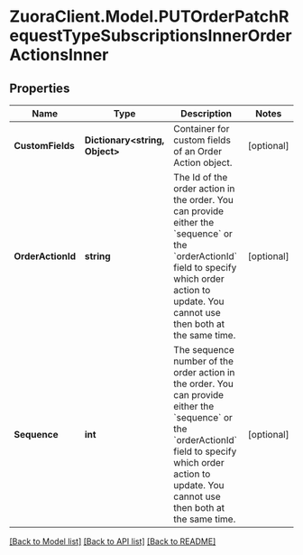 # ZuoraClient.Model.PUTOrderPatchRequestTypeSubscriptionsInnerOrderActionsInner

## Properties

Name | Type | Description | Notes
------------ | ------------- | ------------- | -------------
**CustomFields** | **Dictionary&lt;string, Object&gt;** | Container for custom fields of an Order Action object.  | [optional] 
**OrderActionId** | **string** | The Id of the order action in the order. You can provide either the &#x60;sequence&#x60; or the &#x60;orderActionId&#x60; field to specify which order action to update. You cannot use then both at the same time.  | [optional] 
**Sequence** | **int** | The sequence number of the order action in the order. You can provide either the &#x60;sequence&#x60; or the &#x60;orderActionId&#x60; field to specify which order action to update. You cannot use then both at the same time.  | [optional] 

[[Back to Model list]](../README.md#documentation-for-models) [[Back to API list]](../README.md#documentation-for-api-endpoints) [[Back to README]](../README.md)

